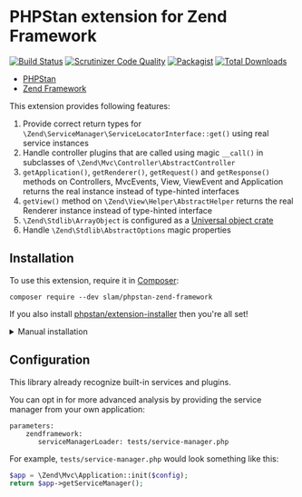 # PHPStan extension for Zend Framework

[![Build Status](https://travis-ci.org/Slamdunk/phpstan-zend-framework.svg?branch=master)](https://travis-ci.org/Slamdunk/phpstan-zend-framework)
[![Scrutinizer Code Quality](https://scrutinizer-ci.com/g/Slamdunk/phpstan-zend-framework/badges/quality-score.png?b=master)](https://scrutinizer-ci.com/g/Slamdunk/phpstan-zend-framework/?branch=master)
[![Packagist](https://img.shields.io/packagist/v/slam/phpstan-zend-framework.svg)](https://packagist.org/packages/slam/phpstan-zend-framework)
[![Total Downloads](https://img.shields.io/packagist/dt/slam/phpstan-zend-framework.svg)](https://packagist.org/packages/Slamdunk/phpstan-zend-framework)

* [PHPStan](https://github.com/phpstan/phpstan)
* [Zend Framework](https://framework.zend.com/)

This extension provides following features:

1. Provide correct return types for `\Zend\ServiceManager\ServiceLocatorInterface::get()` using real service instances
1. Handle controller plugins that are called using magic `__call()` in subclasses of
`\Zend\Mvc\Controller\AbstractController`
1. `getApplication()`, `getRenderer()`, `getRequest()` and `getResponse()` methods on Controllers, MvcEvents, View,
ViewEvent and Application returns the real instance instead of type-hinted interfaces
1. `getView()` method on `\Zend\View\Helper\AbstractHelper` returns the real Renderer instance instead of type-hinted
interface
1. `\Zend\Stdlib\ArrayObject` is configured as a [Universal object crate](https://github.com/phpstan/phpstan#universal-object-crates)
1. Handle `\Zend\Stdlib\AbstractOptions` magic properties

## Installation

To use this extension, require it in [Composer](https://getcomposer.org/):

```
composer require --dev slam/phpstan-zend-framework
```

If you also install [phpstan/extension-installer](https://github.com/phpstan/extension-installer) then you're all set!

<details>
    <summary>Manual installation</summary>

If you don't want to use `phpstan/extension-installer`, include extension.neon in your project's PHPStan config:

```
includes:
    - vendor/slam/phpstan-zend-framework/extension.neon
```

</details>

## Configuration

This library already recognize built-in services and plugins.

You can opt in for more advanced analysis by providing the service manager from your own application:

```neon
parameters:
    zendframework:
       serviceManagerLoader: tests/service-manager.php
```

For example, `tests/service-manager.php` would look something like this:

```php
$app = \Zend\Mvc\Application::init($config);
return $app->getServiceManager();
```
